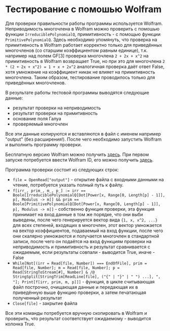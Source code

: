 # Тестирование с помошью Wolfram

Для проверки правильности работы программы используется Wolfram.
Неприводимость многочлена в Wolfram можно проверить с помошью функции `IrreduciblePolynomialQ`,
примитивность - с помощью функции `PrimitivePolynomialQ`.
Здесь необходимо упомянуть, что проверка на примитивность в Wolfram работает корректно
только для приведённых многочленов (со старшим коэффициентом равным единице),
т.к. например над полем GF[3] проверка многочлена `2 + 2x + x^2` на примитивность
в Wolfram возвращает True, но при это для многочлена `2 * (2 + 2x + x^2) = 1 + x + 2x^2`
аналогичная проверка даёт ответ False, хотя умножение на коэффициент никак не влияет
на примитивность многочлена. Таким образом, тестирование проводилось только для
приведённых многочленов.

В результате работы тестовой программы выводятся следующие данные:
- результат проверки на неприводимость
- результат проверки на примитивность
- основание поля Галуа
- проверяемый многочлен

Все эти данные копируются и вставляются в файл с именем например "output" (без расширения!).
После чего необходимо запустить Wolfram и выполнить программу проверки.

Бесплатную версию Wolfram можно получить [здесь](https://www.wolfram.com/engine/).
При первом запуске потребуется ввести Wolfram ID, его можно получить
[здесь](https://www.wolfram.com/engine/free-license/).

Программа проверки состоит из следующих строк:
- `file = OpenRead["output"]` - открытие файла с входными данными на чтение,
потребуется указать полный путь к файлу.
- `f[irr_, prim_, m_, p_] := irr == Boole[IrreduciblePolynomialQ[Dot[Power[x, Range[0, Length[p] - 1]], p], Modulus -> m]] && prim == Boole[PrimitivePolynomialQ[Dot[Power[x, Range[0, Length[p] - 1]], p], Modulus -> m]]` - 
собственно функция проверки, эта функция принимает на вход данные в том же порядке, что они
выби выведены, после чего генерируется вектор вида `{1, x, x^2, ...}` для всех степеней, входящих
в многочлен, этот вектор умножается на вектор коэффициентов, подаваемый на вход функции,
после чего они скалярно умножаются и получается многочлен в стандартной записи, после чего
он подаётся на вход функциям проверки на неприводимость и примитивность и результат сравнивается
с ожидаемым, если результаты совпали - выводится True, иначе - False
- `While[Not[(irr = Read[file, Number]) === EndOfFile], prim = Read[file, Number]; m = Read[file, Number]; p = Read[StringToStream[#], Number] & /@ StringSplit[StringTrim[ReadLine[file], ("{" | "}" | " ") ...], ", "]; Print[f[irr, prim, m, p]]]` - 
функция, в цикле считывающая файл построчно, очищающая данные и передающая их в приведённую выше
функцию проверки, а затем печатающая полученный результат
- `Close[file]` - закрытие файла

Все эти команды потребуется вручную скопировать в Wolfram и проверить, что результат
соответствует ожидаемому - выводится колонка True. 
